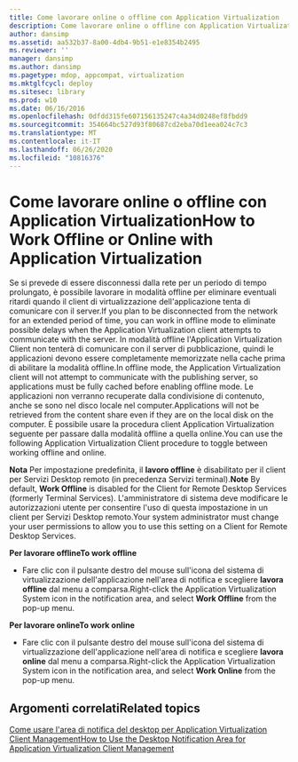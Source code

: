 ```yaml
---
title: Come lavorare online o offline con Application Virtualization
description: Come lavorare online o offline con Application Virtualization
author: dansimp
ms.assetid: aa532b37-8a00-4db4-9b51-e1e8354b2495
ms.reviewer: ''
manager: dansimp
ms.author: dansimp
ms.pagetype: mdop, appcompat, virtualization
ms.mktglfcycl: deploy
ms.sitesec: library
ms.prod: w10
ms.date: 06/16/2016
ms.openlocfilehash: 0dfdd315fe607156135247c4a34d0248ef8fbdd9
ms.sourcegitcommit: 354664bc527d93f80687cd2eba70d1eea024c7c3
ms.translationtype: MT
ms.contentlocale: it-IT
ms.lasthandoff: 06/26/2020
ms.locfileid: "10816376"
---
```

# <span data-ttu-id="ab507-103">Come lavorare online o offline con Application Virtualization</span><span class="sxs-lookup"><span data-stu-id="ab507-103">How to Work Offline or Online with Application Virtualization</span></span>


<span data-ttu-id="ab507-104">Se si prevede di essere disconnessi dalla rete per un periodo di tempo prolungato, è possibile lavorare in modalità offline per eliminare eventuali ritardi quando il client di virtualizzazione dell'applicazione tenta di comunicare con il server.</span><span class="sxs-lookup"><span data-stu-id="ab507-104">If you plan to be disconnected from the network for an extended period of time, you can work in offline mode to eliminate possible delays when the Application Virtualization client attempts to communicate with the server.</span></span> <span data-ttu-id="ab507-105">In modalità offline l'Application Virtualization Client non tenterà di comunicare con il server di pubblicazione, quindi le applicazioni devono essere completamente memorizzate nella cache prima di abilitare la modalità offline.</span><span class="sxs-lookup"><span data-stu-id="ab507-105">In offline mode, the Application Virtualization client will not attempt to communicate with the publishing server, so applications must be fully cached before enabling offline mode.</span></span> <span data-ttu-id="ab507-106">Le applicazioni non verranno recuperate dalla condivisione di contenuto, anche se sono nel disco locale nel computer.</span><span class="sxs-lookup"><span data-stu-id="ab507-106">Applications will not be retrieved from the content share even if they are on the local disk on the computer.</span></span> <span data-ttu-id="ab507-107">È possibile usare la procedura client Application Virtualization seguente per passare dalla modalità offline a quella online.</span><span class="sxs-lookup"><span data-stu-id="ab507-107">You can use the following Application Virtualization Client procedure to toggle between working offline and online.</span></span>

<span data-ttu-id="ab507-108">**Nota**  Per impostazione predefinita, il **lavoro offline** è disabilitato per il client per Servizi Desktop remoto (in precedenza Servizi terminal).</span><span class="sxs-lookup"><span data-stu-id="ab507-108">**Note** By default, **Work Offline** is disabled for the Client for Remote Desktop Services (formerly Terminal Services).</span></span> <span data-ttu-id="ab507-109">L'amministratore di sistema deve modificare le autorizzazioni utente per consentire l'uso di questa impostazione in un client per Servizi Desktop remoto.</span><span class="sxs-lookup"><span data-stu-id="ab507-109">Your system administrator must change your user permissions to allow you to use this setting on a Client for Remote Desktop Services.</span></span>

 

**<span data-ttu-id="ab507-110">Per lavorare offline</span><span class="sxs-lookup"><span data-stu-id="ab507-110">To work offline</span></span>**

-   <span data-ttu-id="ab507-111">Fare clic con il pulsante destro del mouse sull'icona del sistema di virtualizzazione dell'applicazione nell'area di notifica e scegliere **lavora offline** dal menu a comparsa.</span><span class="sxs-lookup"><span data-stu-id="ab507-111">Right-click the Application Virtualization System icon in the notification area, and select **Work Offline** from the pop-up menu.</span></span>

**<span data-ttu-id="ab507-112">Per lavorare online</span><span class="sxs-lookup"><span data-stu-id="ab507-112">To work online</span></span>**

-   <span data-ttu-id="ab507-113">Fare clic con il pulsante destro del mouse sull'icona del sistema di virtualizzazione dell'applicazione nell'area di notifica e scegliere **lavora online** dal menu a comparsa.</span><span class="sxs-lookup"><span data-stu-id="ab507-113">Right-click the Application Virtualization System icon in the notification area, and select **Work Online** from the pop-up menu.</span></span>

## <span data-ttu-id="ab507-114">Argomenti correlati</span><span class="sxs-lookup"><span data-stu-id="ab507-114">Related topics</span></span>


[<span data-ttu-id="ab507-115">Come usare l'area di notifica del desktop per Application Virtualization Client Management</span><span class="sxs-lookup"><span data-stu-id="ab507-115">How to Use the Desktop Notification Area for Application Virtualization Client Management</span></span>](how-to-use-the-desktop-notification-area-for-application-virtualization-client-management.md)

 

 





